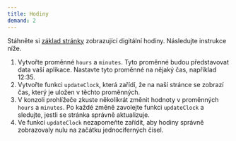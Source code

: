 ```yaml
---
title: Hodiny
demand: 2
---
```


Stáhněte si [základ stránky](../assets/hodiny-zadani.zip) zobrazující digitální hodiny. Následujte instrukce níže.

1. Vytvořte proměnné `hours` a `minutes`. Tyto proměnné budou představovat data vaší aplikace. Nastavte tyto proměnné na nějaký čas, například 12:35.
1. Vytvořte funkci `updateClock`, která zařídí, že na naší stránce se zobrazí čas, který je uložen v těchto proměnných.
1. V konzoli prohlížeče zkuste několikrát změnit hodnoty v proměnných `hours` a `minutes`. Po každé změně zavolejte funkci `updateClock` a sledujte, jestli se stránka správně aktualizuje.
1. Ve funkci `updateClock` nezapomeňte zařídit, aby hodiny správně zobrazovaly nulu na začátku jednociferných čísel.
